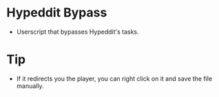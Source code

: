 # Hypeddit Bypass
- Userscript that bypasses Hypeddit's tasks.

# Tip
- If it redirects you the player, you can right click on it and save the file manually.
